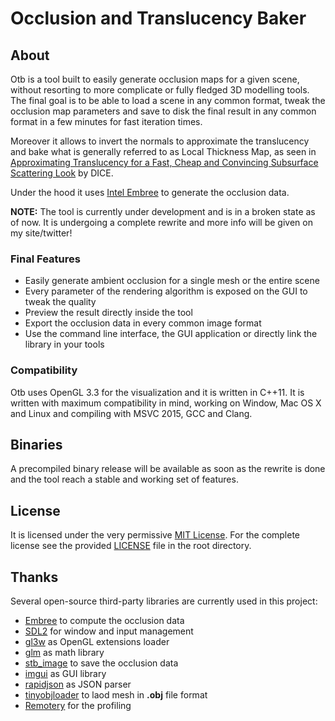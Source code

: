 # Occlusion and Translucency Baker

## About

Otb is a tool built to easily generate occlusion maps for a given scene, without resorting to more complicate or fully fledged 3D modelling tools. The final goal is to be able to load a scene in any common format, tweak the occlusion map parameters and save to disk the final result in any common format in a few minutes for fast iteration times.

Moreover it allows to invert the normals to approximate the translucency and bake what is generally referred to as Local Thickness Map, as seen in [Approximating Translucency for a Fast, Cheap and Convincing Subsurface Scattering Look](http://www.frostbite.com/wp-content/uploads/2013/05/Colin_BarreBrisebois_Programming_ApproximatingTranslucency.pdf) by DICE.

Under the hood it uses [Intel Embree](https://embree.github.io/) to generate the occlusion data.

**NOTE:** The tool is currently under development and is in a broken state as of now. It is undergoing a complete rewrite and more info will be given on my site/twitter!

### Final Features

* Easily generate ambient occlusion for a single mesh or the entire scene
* Every parameter of the rendering algorithm is exposed on the GUI to tweak the quality
* Preview the result directly inside the tool
* Export the occlusion data in every common image format
* Use the command line interface, the GUI application or directly link the library in your tools

### Compatibility

Otb uses OpenGL 3.3 for the visualization and it is written in C++11. It is written with maximum compatibility in mind, working on Window, Mac OS X and Linux and compiling with MSVC 2015, GCC and Clang.

## Binaries

A precompiled binary release will be available as soon as the rewrite is done and the tool reach a stable and working set of features.

## License

It is licensed under the very permissive [MIT License](https://opensource.org/licenses/MIT).
For the complete license see the provided [LICENSE](https://github.com/Corralx/helios/blob/master/LICENSE.md) file in the root directory.

## Thanks

Several open-source third-party libraries are currently used in this project:
* [Embree](https://embree.github.io/) to compute the occlusion data
* [SDL2](https://www.libsdl.org/index.php) for window and input management
* [gl3w](https://github.com/skaslev/gl3w) as OpenGL extensions loader
* [glm](http://glm.g-truc.net/0.9.7/index.html) as math library
* [stb_image](https://github.com/nothings/stb) to save the occlusion data
* [imgui](https://github.com/ocornut/imgui) as GUI library
* [rapidjson](http://rapidjson.org/) as JSON parser
* [tinyobjloader](https://syoyo.github.io/tinyobjloader/) to laod mesh in **.obj** file format
* [Remotery](https://github.com/Celtoys/Remotery) for the profiling
